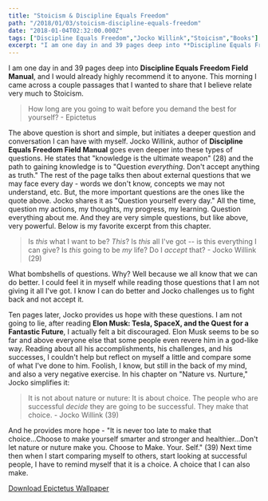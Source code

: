 ```yaml
---
title: "Stoicism & Discipline Equals Freedom"
path: "/2018/01/03/stoicism-discipline-equals-freedom"
date: "2018-01-04T02:32:00.000Z"
tags: ["Discipline Equals Freedom","Jocko Willink","Stoicism","Books"]
excerpt: "I am one day in and 39 pages deep into **Discipline Equals Freedom Field Manual**, and I would already highly recommend it to anyone. This morning I came across a couple passages that I wanted to..."
---
```


I am one day in and 39 pages deep into **Discipline Equals Freedom Field Manual**, and I would already highly recommend it to anyone. This morning I came across a couple passages that I wanted to share that I believe relate very much to Stoicism.

> How long are you going to wait before you demand the best for yourself? - Epictetus

The above question is short and simple, but initiates a deeper question and conversation I can have with myself. Jocko Willink, author of **Discipline Equals Freedom Field Manual** goes even deeper into these types of questions. He states that "knowledge is the ultimate weapon" (28) and the path to gaining knowledge is to "Question *everything*. Don't accept anything as truth." The rest of the page talks then about external questions that we may face every day - words we don't know, concepts we may not understand, etc. But, the more important questions are the ones like the quote above. Jocko shares it as "Question yourself every day." All the time, question my actions, my thoughts, my progress, my learning. Question everything about me. And they are very simple questions, but like above, very powerful. Below is my favorite excerpt from this chapter.

> Is *this* what I want to be? *This*? Is *this* all I've got -- is this everything I can give? Is *this* going to be *my* life? Do I *accept* that? - Jocko Willink (29)

What bombshells of questions. Why? Well because we all know that we can do better. I could feel it in myself while reading those questions that I am not giving it all I've got. I know I can do better and Jocko challenges us to fight back and not accept it.

Ten pages later, Jocko provides us hope with these questions. I am not going to lie, after reading **Elon Musk: Tesla, SpaceX, and the Quest for a Fantastic Future**, I actually felt a bit discouraged. Elon Musk seems to be so far and above everyone else that some people even revere him in a god-like way. Reading about all his accomplishments, his challenges, and his successes, I couldn't help but reflect on myself a little and compare some of what I've done to him. Foolish, I know, but still in the back of my mind, and also a very negative exercise. In his chapter on "Nature vs. Nurture," Jocko simplifies it:

> It is not about nature or nuture: It is about choice. The people who are successful *decide* they are going to be successful. They make that choice. - Jocko Willink (39)

And he provides more hope - "It is never too late to make that choice...Choose to make yourself smarter and stronger and healthier...Don't let nature or nuture make you. Choose to Make. Your. Self." (39) Next time then when I start comparing myself to others, start looking at successful people, I have to remind myself that it is a choice. A choice that I can also make.

[Download Epictetus Wallpaper](https://photos.app.goo.gl/tztrT92NxOAY3PiL2)
